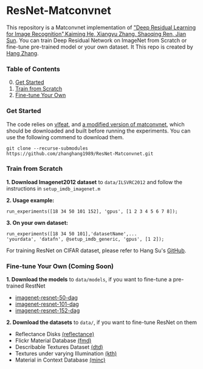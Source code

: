# ResNet-Matconvnet

This repository is a Matconvnet implementation of ["Deep Residual Learning for Image Recognition",Kaiming He, Xiangyu Zhang, Shaoqing Ren, Jian Sun](http://arxiv.org/abs/1512.03385). You can train Deep Residual Network on ImageNet from Scratch or fine-tune pre-trained model or your own dataset. It This repo is created by [Hang Zhang](http://www.hangzh.com).

### Table of Contents
0. [Get Started](#get-started)
0. [Train from Scratch](#train-from-Scratch)
0. [Fine-tune Your Own](#fine-tune-your-own)

### Get Started

The code relies on [vlfeat](http://www.vlfeat.org/), and [a modified version of matconvnet](https://github.com/zhanghang1989/matconvnet), which should be downloaded and built before running the experiments. You can use the following commend to download them.
	
	git clone --recurse-submodules https://github.com/zhanghang1989/ResNet-Matconvnet.git

### Train from Scratch
**1. Download Imagenet2012 dataset** to `data/ILSVRC2012` and follow the instructions in `setup_imdb_imagenet.m`

**2. Usage example:** 
	
	run_experiments([18 34 50 101 152], 'gpus', [1 2 3 4 5 6 7 8]);

**3. On your own dataset:** 
	
	run_experiments([18 34 50 101],'datasetName',...
	'yourdata', 'datafn', @setup_imdb_generic, 'gpus', [1 2]);

For training ResNet on CIFAR dataset, please refer to Hang Su's [GitHub](https://github.com/suhangpro/matresnet).

### Fine-tune Your Own (Coming Soon)

**1. Download the models** to `data/models`, if you want to fine-tune a pre-trained RestNet      
  * [imagenet-resnet-50-dag](http://www.vlfeat.org/matconvnet/pretrained) 
  * [imagenet-resnet-101-dag](http://www.vlfeat.org/matconvnet/pretrained) 
  * [imagenet-resnet-152-dag](http://www.vlfeat.org/matconvnet/pretrained) 

**2. Download the datasets** to `data/`, if you want to fine-tune ResNet on them
  * Reflectance Disks [(reflectance)](http://hangzh.com/Software.html)  
  * Flickr Material Database [(fmd)](http://people.csail.mit.edu/celiu/CVPR2010/FMD/) 
  * Describable Textures Dataset [(dtd)](http://www.robots.ox.ac.uk/~vgg/data/dtd)
  * Textures under varying Illumination [(kth)](http://www.nada.kth.se/cvap/databases/kth-tips/)
  * Material in Context Database [(minc)](http://opensurfaces.cs.cornell.edu/publications/minc/)
